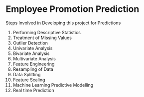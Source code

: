 # Employee Promotion Prediction
Steps Involved in Developing this project for Predictions
<ol>
<li>Performing Descriptive Statistics</li>
<li>Treatment of Missing Values</li>
<li>Outlier Detection</li>
<li>Univariate Analysis</li>
 <li>Bivariate Analysis</li>
 <li>Multivariate Analysis</li>
<li>Feature Engineering</li>
<li>Resampling of Data</li>
<li>Data Splitting</li>
<li>Feature Scaling</li>
<li>Machine Learning Predictive Modelling</li>
<li>Real time Prediction</li>
</ol>


